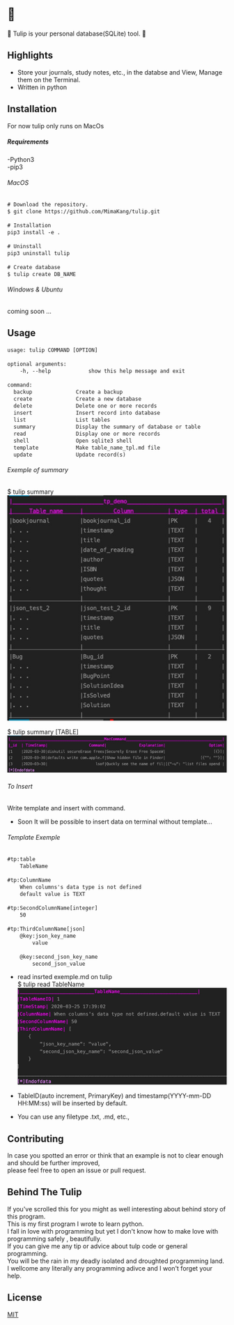 # :tulip: 
:tulip: Tulip is your personal database(SQLite) tool. :tulip:

## Highlights
* Store your journals, study notes, etc., in the databse and View, Manage them on the Terminal.
* Written in python

## Installation
For now tulip only runs on MacOs

##### Requirements
-Python3  
-pip3  

###### MacOS
    # Download the repository.
    $ git clone https://github.com/MimaKang/tulip.git
    
    # Installation
    pip3 install -e .

    # Uninstall
    pip3 uninstall tulip 

    # Create database
    $ tulip create DB_NAME

###### Windows & Ubuntu
coming soon ...

## Usage
    usage: tulip COMMAND [OPTION]    

    optional arguments:   
        -h, --help            show this help message and exit   

    command:   
      backup              Create a backup   
      create              Create a new database   
      delete              Delete one or more records   
      insert              Insert record into database   
      list                List tables  
      summary             Display the summary of database or table  
      read                Display one or more records  
      shell               Open sqlite3 shell  
      template            Make table_name_tpl.md file  
      update              Update record(s)  


###### Exemple of summary
$ tulip summary  
![ex-summary](/images/tpl_ex_summary.jpg)

$ tulip summary [TABLE]    
![ex-summary-table](/images/tpl_ex_summary_table.jpg)


###### To Insert
Write template and insert with command.
* Soon It will be possible to insert data on terminal without template...

###### Template Exemple  
    #tp:table
        TableName

    #tp:ColumnName
        When columns's data type is not defined
        default value is TEXT
     
    #tp:SecondColumnName[integer]
        50

    #tp:ThirdColumnName[json]
        @key:json_key_name
            value
        
        @key:second_json_key_name
            second_json_value

* read insrted exemple.md on tulip  
    $ tulip read TableName  
![tpp-ex-read](/images/tpl_ex_read.jpg)  

* TableID(auto increment, PrimaryKey) and timestamp(YYYY-mm-DD HH:MM:ss) will be inserted by default.   
* You can use any filetype .txt, .md, etc.,   

## Contributing
In case you spotted an error or think that an example is not to clear enough and should be further improved,  
please feel free to open an issue or pull request.

## Behind The Tulip 
If you've scrolled this for you might as well interesting about behind story of this program.  
This is my first program I wrote to learn python.    
I fall in love with programming but yet I don't know how to make love with programming safely , beautifully.   
If you can give me any tip or advice about tulp code or general programming.   
You will be the rain in my deadly isolated and droughted programming land.  
I wellcome any literally any programming adivce and I won't forget your help.  

## License
[MIT](https://choosealicense.com/licenses/mit/)
